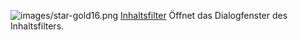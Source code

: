 ![images/star-gold16.png](images/star-gold16.png) [Inhaltsfilter](contentfilter.html) 
Öffnet das Dialogfenster des Inhaltsfilters.
